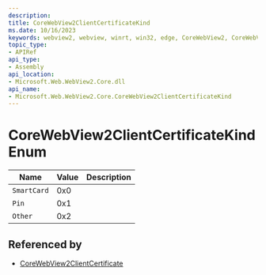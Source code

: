```yaml
---
description: 
title: CoreWebView2ClientCertificateKind
ms.date: 10/16/2023
keywords: webview2, webview, winrt, win32, edge, CoreWebView2, CoreWebView2Controller, browser control, edge html, CoreWebView2ClientCertificateKind
topic_type:
- APIRef
api_type:
- Assembly
api_location:
- Microsoft.Web.WebView2.Core.dll
api_name:
- Microsoft.Web.WebView2.Core.CoreWebView2ClientCertificateKind
---
```


# CoreWebView2ClientCertificateKind Enum

| Name |  Value | Description |
|--|--|--|
|`SmartCard` | 0x0  |  |
|`Pin` | 0x1  |  |
|`Other` | 0x2  |  |


## Referenced by

- [CoreWebView2ClientCertificate](corewebview2clientcertificate.md)
